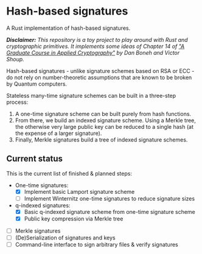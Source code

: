 # Hash-based signatures

A Rust implementation of hash-based signatures.

***Disclaimer:** This repository is a toy project to play around with Rust and cryptographic primitives.
It implements some ideas of Chapter 14 of ["A Graduate Course in
Applied Cryptography"](http://toc.cryptobook.us/) by Dan Boneh and Victor Shoup.*

Hash-based signatures - unlike signature schemes based on RSA or ECC - do not rely on number-theoretic assumptions that are known to be broken by Quantum computers.

Stateless many-time signature schemes can be built in a three-step process:
1. A one-time signature scheme can be built purely from hash functions.
2. From there, we build an indexed signature scheme.
   Using a Merkle tree, the otherwise very large public key can be reduced to a single hash
   (at the expense of a larger signature).
3. Finally, Merkle signatures build a tree of indexed signature schemes.

## Current status

This is the current list of finished & planned steps:
- One-time signatures:
  - [x] Implement basic Lamport signature scheme
  - [ ] Implement Winternitz one-time signatures to reduce signature sizes
- q-indexed signatures:
  - [x] Basic q-indexed signature scheme from one-time signature scheme
  - [x] Public key compression via Merkle tree
- [ ] Merkle signatures
- [ ] (De)Serialization of signatures and keys
- [ ] Command-line interface to sign arbitrary files & verify signatures